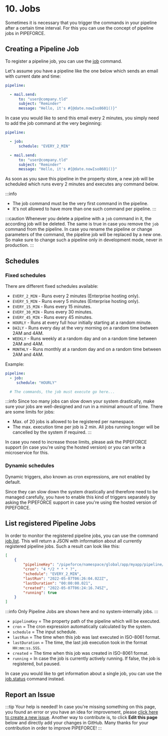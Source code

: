 # 10. Jobs

Sometimes it is necessary that you trigger the commands in your pipeline after a certain time interval. For this you can
use the concept of pipeline jobs in PIPEFORCE.

## Creating a Pipeline Job

To register a pipeline job, you can use the [job](../api/commands#job-v1) command.

Let's assume you have a pipeline like the one below which sends an email with current date and time:

```yaml
pipeline:

  - mail.send:
      to: "user@company.tld"
      subject: "Reminder"
      message: "Hello, it's #{@date.nowIso8601()}"
```

In case you would like to send this email every 2 minutes, you simply need to add the job command at the very beginning:

```yaml
pipeline:

  - job:
      schedule: "EVERY_2_MIN"

  - mail.send:
      to: "user@company.tld"
      subject: "Reminder"
      message: "Hello, it's #{@date.nowIso8601()}"
```

As soon as you save this pipeline in the property store, a new job will be scheduled which runs every 2 minutes and
executes any command below.

:::info
- The job command must be the very first command in the pipeline.
- It's not allowed to have more than one such command per pipeline.
:::

:::caution 
Whenever you delete a pipeline with a `job` command in it, the according job will be deleted. The same is
true in case you remove the `job` command from the pipeline. In case you rename the pipeline or change parameters of the
command, the pipeline job will be replaced by a new one. So make sure to change such a pipeline only in development
mode, never in production.
:::

## Schedules

### Fixed schedules

There are different fixed schedules available:

- `EVERY_2_MIN` - Runs every 2 minutes (Enterprise hosting only).
- `EVERY_5_MIN` - Runs every 5 minutes (Enterprise hosting only).
- `EVERY_15_MIN` - Runs every 15 minutes.
- `EVERY_30_MIN` - Runs every 30 minutes.
- `EVERY_45_MIN` - Runs every 45 minutes.
- `HOURLY` - Runs at every full hour initially starting at a random minute.
- `DAILY` - Runs every day at the very morning on a random time between 2AM and 4AM.
- `WEEKLY` - Runs weekly at a random day and on a random time between 2AM and 4AM.
- `MONTHLY` - Runs monthly at a random day and on a random time between 2AM and 4AM.

Example:

```yaml
pipeline:
  - job:
     schedule: "HOURLY"

  # The commands, the job must execute go here...
```

:::info
Since too many jobs can slow down your system drastically, make sure your jobs are well-designed
and run in a minimal amount of time. There are some limits for jobs:

 - Max. of 20 jobs is allowed to be registered per namespace.
 - The max. execution time per job is 2 min. All jobs running longer will be cancelled by the system if required.
:::

In case you need to increase those limits, please ask the PIPEFORCE support (in case you're using the hosted version) or you can write a microservice for this.

### Dynamic schedules

Dynamic triggers, also known as cron expressions, are not enabled by default.

Since they can slow down the system drastically and therefore need to be managed carefully, you
have to enable this kind of triggers separately by asking the PIPEFORCE support in case you're
using the hosted version of PIPEFORCE. 

## List registered Pipeline Jobs

In order to monitor the registered pipeline jobs, you can use the command [job.list](../api/commands#joblist-v1). This will
return a JSON with information about all currently registered pipeline jobs. Such a result can look like this:

```json
[
	{
		"pipelineKey": "/pipeforce/namespace/global/app/myapp/pipeline/somejob",
		"cron": "4 */2 * * * ?",
		"schedule": "EVERY_2_MIN", 
        "lastRun": "2022-05-07T06:26:04.022Z", 
        "lastDuration": "00:00:00.021",
		"created": "2022-05-07T06:24:16.745Z",
		"running": true
	}
]
``` 

:::info
Only Pipeline Jobs are shown here and no system-internally jobs.
:::

 - `pipelineKey` = The property path of the pipeline which will be executed.
 - `cron` = The cron expression automatically calculated by the system.
 - `schedule` = The input schedule.
 - `lastRun` = The time when this job was last executed in ISO-8061 format.
 - `lastDuration` = The time, the last job execution took in the format `HH:mm:ss.SSS`.
 - `created` = The time when this job was created in ISO-8061 format.
 - `running` = In case the job is currently actively running. If false, the job is registered, but paused.

In case you would like to get information about a single job, you can use the [job.status](../api/commands#jobstatus-v1) command instead.

## Report an Issue
:::tip Your help is needed!
In case you're missing something on this page, you found an error or you have an idea for improvement, please [click here to create a new issue](https://github.com/pipeforce/pipeforce.github.io/issues/new). Another way to contribute is, to click **Edit this page** below and directly add your changes in GitHub. Many thanks for your contribution in order to improve PIPEFORCE!
:::